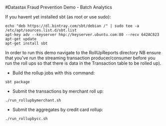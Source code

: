#Datastax Fraud Prevention Demo - Batch Analytics


If you havent yet installed sbt (as root or use sudo):

```
echo "deb https://dl.bintray.com/sbt/debian /" | sudo tee -a /etc/apt/sources.list.d/sbt.list
apt-key adv --keyserver hkp://keyserver.ubuntu.com:80 --recv 642AC823
apt-get update
apt-get install sbt
```

In order to run this demo navigate to the RollUpReports directory
NB ensure that you've run the streaming transaction producer/consumer before you run the roll ups so that there is data in the Transaction table to be rolled up).

* Build the rollup jobs with this command:

`sbt package`

* Submit the transactions by merchant roll up: 

`./run_rollupbymerchant.sh`

* Submit the aggregates by credit card rollup: 

`./run_rollupbycc.sh`
